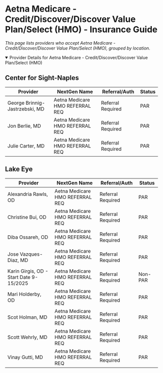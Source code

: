 # Aetna Medicare - Credit/Discover/Discover Value Plan/Select (HMO) - Insurance Guide

*This page lists providers who accept Aetna Medicare - Credit/Discover/Discover Value Plan/Select (HMO), grouped by location.*

<details open><summary>Provider Details for Aetna Medicare - Credit/Discover/Discover Value Plan/Select (HMO)</summary>

## Center for Sight-Naples

| Provider | NextGen Name | Referral/Auth | Status |
|----------|-------------|--------------|--------|
| George Brinnig-Jastrzebski, MD | Aetna Medicare HMO REFERRAL REQ | Referral Required | PAR |
| Jon Berlie, MD | Aetna Medicare HMO REFERRAL REQ | Referral Required | PAR |
| Julie Carter, MD | Aetna Medicare HMO REFERRAL REQ | Referral Required | PAR |

## Lake Eye 

| Provider | NextGen Name | Referral/Auth | Status |
|----------|-------------|--------------|--------|
| Alexandria Rawls, OD | Aetna Medicare HMO REFERRAL REQ | Referral Required | PAR |
| Christine Bui, OD | Aetna Medicare HMO REFERRAL REQ | Referral Required | PAR |
| Diba Ossareh, OD | Aetna Medicare HMO REFERRAL REQ | Referral Required | PAR |
| Jose Vazques-Diaz, MD | Aetna Medicare HMO REFERRAL REQ | Referral Required | PAR |
| Karin Girgis, OD - Start Date 9-15/2025 | Aetna Medicare HMO REFERRAL REQ | Referral Required | Non-PAR |
| Mari Holderby, OD | Aetna Medicare HMO REFERRAL REQ | Referral Required | PAR |
| Scot Holman, MD | Aetna Medicare HMO REFERRAL REQ | Referral Required | PAR |
| Scott Wehrly, MD | Aetna Medicare HMO REFERRAL REQ | Referral Required | PAR |
| Vinay Gutti, MD | Aetna Medicare HMO REFERRAL REQ | Referral Required | PAR |

</details>

